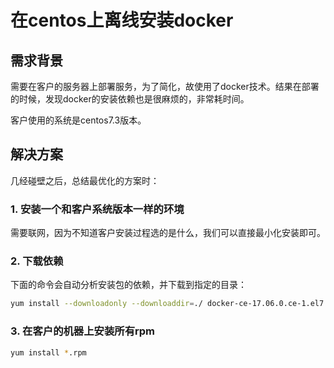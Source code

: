 # 在centos上离线安装docker

## 需求背景
需要在客户的服务器上部署服务，为了简化，故使用了docker技术。结果在部署的时候，发现docker的安装依赖也是很麻烦的，非常耗时间。

客户使用的系统是centos7.3版本。

## 解决方案
几经碰壁之后，总结最优化的方案时：

### 1. 安装一个和客户系统版本一样的环境
需要联网，因为不知道客户安装过程选的是什么，我们可以直接最小化安装即可。

### 2. 下载依赖
下面的命令会自动分析安装包的依赖，并下载到指定的目录：

```sh
yum install --downloadonly --downloaddir=./ docker-ce-17.06.0.ce-1.el7.centos.x86_64.rpm
```

### 3. 在客户的机器上安装所有rpm

```sh
yum install *.rpm
```


